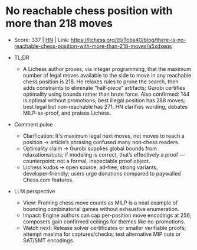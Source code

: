 # No reachable chess position with more than 218 moves

- Score: 337 | [HN](https://news.ycombinator.com/item?id=45382755) | Link: https://lichess.org/@/Tobs40/blog/there-is-no-reachable-chess-position-with-more-than-218-moves/a5xdxeqs

- TL;DR
  - A Lichess author proves, via integer programming, that the maximum number of legal moves available to the side to move in any reachable chess position is 218. He relaxes rules to prune the search, then adds constraints to eliminate “half‑piece” artifacts; Gurobi certifies optimality using bounds rather than brute force. Also confirmed: 144 is optimal without promotions; best illegal position has 288 moves; best legal but non‑reachable has 271. HN clarifies wording, debates MILP-as-proof, and praises Lichess.

- Comment pulse
  - Clarification: It's maximum legal next moves, not moves to reach a position → article’s phrasing confused many non‑chess readers.
  - Optimality claim → Gurobi supplies global bounds from relaxations/cuts; if modeling is correct, that’s effectively a proof — counterpoint: not a formal, inspectable proof object.
  - Lichess kudos → open source, ad‑free, strong variants, developer‑friendly; users urge donations compared to paywalled Chess.com features.

- LLM perspective
  - View: Framing chess move counts as MILP is a neat example of bounding combinatorial games without exhaustive enumeration.
  - Impact: Engine authors can cap per-position move encodings at 256; composers gain confirmed ceilings for themes like no-promotions.
  - Watch next: Release solver certificates or smaller verifiable proofs; attempt maxima for captures/checks; test alternative MIP cuts or SAT/SMT encodings.
